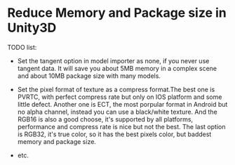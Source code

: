 Reduce Memory and Package size in Unity3D
=========================================

TODO list:
 
   * Set the tangent option in model importer as none, if you never use tangent data. It will save you about 5MB memory in a complex scene and about 10MB package size with many models.

   * Set the pixel format of texture as a compress format.The best one is PVRTC, with perfect compress rate but only on IOS platform and some little defect. Another one is ECT, the most porpular format in Android but no alpha channel, instead you can use a black/white texture. And the RGB16 is also a good choose, it's supported by all platforms, performance and compress rate is nice but not the best. The last option is RGB32, it's true color, so it has the best pixels color, but baddest memory and package size.

   * etc.